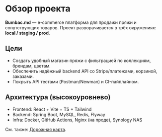 # Обзор проекта

**Bumbac.md** — e-commerce платформа для продажи пряжи и сопутствующих товаров.
Проект разворачивается в трёх окружениях: **local / staging / prod**.

## Цели
- Создать удобный магазин пряжи с фильтрацией по коллекциям, брендам, цветам.
- Обеспечить надёжный backend API со Stripe/платежами, корзиной, заказами.
- Покрыть API тестами (Postman/Newman) и CI-пайплайном.

## Архитектура (высокоуровнево)
- Frontend: React + Vite + TS + Tailwind
- Backend: Spring Boot, MySQL, Redis, Flyway
- Infra: Docker, GitHub Actions, Nginx (на проде), Synology NAS

См. также: [Дорожная карта](roadmap.md).
